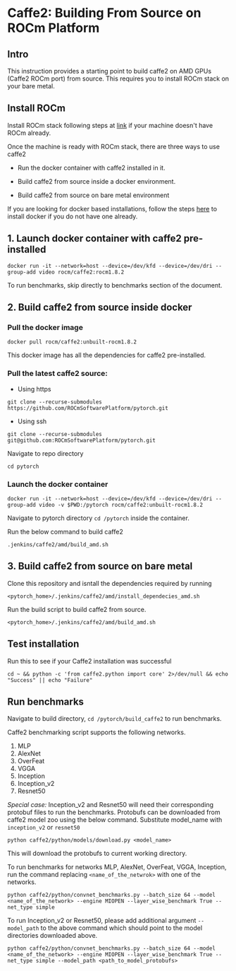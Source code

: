 # Caffe2: Building From Source on ROCm Platform

## Intro
This instruction provides a starting point to build caffe2 on AMD GPUs (Caffe2 ROCm port) from source. This requires you to install ROCm stack on your bare metal.

## Install ROCm

Install ROCm stack following steps at [link](https://github.com/RadeonOpenCompute/ROCm/blob/master/README.md) if your machine doesn't have ROCm already.

Once the machine is ready with ROCm stack, there are three ways to use caffe2 
* Run the docker container with caffe2 installed in it.

* Build caffe2 from source inside a docker environment.

* Build caffe2 from source on bare metal environment

If you are looking for docker based installations, follow the steps [here](https://docs.docker.com/install/linux/docker-ce/ubuntu/#install-docker-ce) to install docker if you do not have one already.

## 1. Launch docker container with caffe2 pre-installed
```
docker run -it --network=host --device=/dev/kfd --device=/dev/dri --group-add video rocm/caffe2:rocm1.8.2
```

To run benchmarks, skip directly to benchmarks section of the document.

## 2. Build caffe2 from source inside docker
### Pull the docker image
```
docker pull rocm/caffe2:unbuilt-rocm1.8.2
```
This docker image has all the dependencies for caffe2 pre-installed.

### Pull the latest caffe2 source:
* Using https 
```
git clone --recurse-submodules https://github.com/ROCmSoftwarePlatform/pytorch.git
```
* Using ssh
```
git clone --recurse-submodules git@github.com:ROCmSoftwarePlatform/pytorch.git
```
Navigate to repo directory
```
cd pytorch
```

### Launch the docker container
```	
docker run -it --network=host --device=/dev/kfd --device=/dev/dri --group-add video -v $PWD:/pytorch rocm/caffe2:unbuilt-rocm1.8.2
``` 
Navigate to pytorch directory `cd /pytorch` inside the container.

Run the below command to build caffe2  

`.jenkins/caffe2/amd/build_amd.sh`

	
## 3. Build caffe2 from source on bare metal

Clone this repository and isntall the dependencies required by running
```
<pytorch_home>/.jenkins/caffe2/amd/install_dependecies_amd.sh
```
Run the build script to build caffe2 from source.
```
<pytorch_home>/.jenkins/caffe2/amd/build_amd.sh
```


## Test installation

Run this to see if your Caffe2 installation was successful

```
cd ~ && python -c 'from caffe2.python import core' 2>/dev/null && echo "Success" || echo "Failure"
```
## Run benchmarks

Navigate to build directory, `cd /pytorch/build_caffe2` to run benchmarks.

Caffe2 benchmarking script supports the following networks.
1. MLP
2. AlexNet
3. OverFeat
4. VGGA
5. Inception
6. Inception_v2
7. Resnet50 

*Special case:* Inception_v2 and Resnet50 will need their corresponding protobuf files to run the benchmarks. Protobufs can be downloaded from caffe2 model zoo using the below command. Substitute model_name with `inception_v2` or `resnet50`

```
python caffe2/python/models/download.py <model_name>
```
This will download the protobufs to current working directory.

To run benchmarks for networks MLP, AlexNet, OverFeat, VGGA, Inception, run the command replacing `<name_of_the_netwrok>` with one of the networks. 

```
python caffe2/python/convnet_benchmarks.py --batch_size 64 --model <name_of_the_network> --engine MIOPEN --layer_wise_benchmark True --net_type simple

```
To run Inception_v2 or Resnet50, please add additional argument `--model_path` to the above command which should point to the model directories downloaded above.

```
python caffe2/python/convnet_benchmarks.py --batch_size 64 --model <name_of_the_network> --engine MIOPEN --layer_wise_benchmark True --net_type simple --model_path <path_to_model_protobufs>

```

